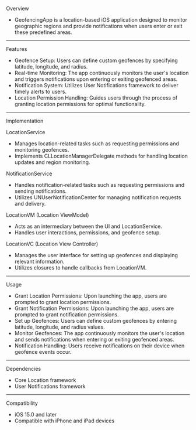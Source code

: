 Overview
- GeofencingApp is a location-based iOS application designed to monitor geographic regions and provide notifications when users enter or exit these predefined areas. 
------------------------------------------------------------------------------
Features
- Geofence Setup: Users can define custom geofences by specifying latitude, longitude, and radius.
- Real-time Monitoring: The app continuously monitors the user's location and triggers notifications upon entering or exiting geofenced areas.
- Notification System: Utilizes User Notifications framework to deliver timely alerts to users.
- Location Permission Handling: Guides users through the process of granting location permissions for optimal functionality.
------------------------------------------------------------------------------
Implementation

LocationService
- Manages location-related tasks such as requesting permissions and monitoring geofences.
- Implements CLLocationManagerDelegate methods for handling location updates and region monitoring.

NotificationService
- Handles notification-related tasks such as requesting permissions and sending notifications.
- Utilizes UNUserNotificationCenter for managing notification requests and delivery.

LocationVM (Location ViewModel)
- Acts as an intermediary between the UI and LocationService.
- Handles user interactions, permissions, and geofence setup.

LocationVC (Location View Controller)
- Manages the user interface for setting up geofences and displaying relevant information.
- Utilizes closures to handle callbacks from LocationVM.
------------------------------------------------------------------------------
Usage
- Grant Location Permissions: Upon launching the app, users are prompted to grant location permissions.
- Grant Notification Permissions: Upon launching the app, users are prompted to grant notification permissions.
- Set up Geofences: Users can define custom geofences by entering latitude, longitude, and radius values.
- Monitor Geofences: The app continuously monitors the user's location and sends notifications when entering or exiting geofenced areas.
- Notification Handling: Users receive notifications on their device when geofence events occur.
------------------------------------------------------------------------------
Dependencies
- Core Location framework
- User Notifications framework
------------------------------------------------------------------------------
Compatibility
- iOS 15.0 and later
- Compatible with iPhone and iPad devices
